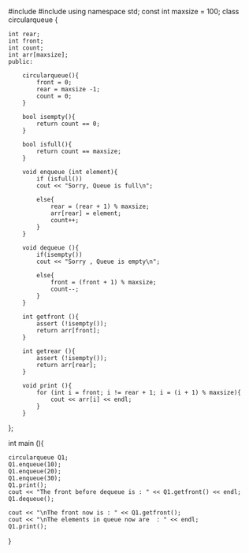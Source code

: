 #include<iostream>
#include<cassert>
using namespace std;
const int maxsize = 100;
class circularqueue {
	
	int rear;
	int front;
	int count;
	int arr[maxsize];
	public:
		
		circularqueue(){
			front = 0;
			rear = maxsize -1;
			count = 0;
		}
		
		bool isempty(){
			return count == 0;
		}
		
		bool isfull(){
			return count == maxsize;
		}
		
		void enqueue (int element){
			if (isfull())
			cout << "Sorry, Queue is full\n";
			
			else{
				rear = (rear + 1) % maxsize;
				arr[rear] = element;
				count++;
			}
		}
		
		void dequeue (){
			if(isempty())
			cout << "Sorry , Queue is empty\n";
			
			else{
				front = (front + 1) % maxsize;
				count--;
			}
		}
		
		int getfront (){
			assert (!isempty());
			return arr[front];
		}
		
		int getrear (){
			assert (!isempty());
			return arr[rear];
		}
		
		void print (){
			for (int i = front; i != rear + 1; i = (i + 1) % maxsize){
				cout << arr[i] << endl;
			}
		}
};

int main (){
	
	circularqueue Q1;
	Q1.enqueue(10);
	Q1.enqueue(20);
	Q1.enqueue(30);
	Q1.print();
	cout << "The front before dequeue is : " << Q1.getfront() << endl;
	Q1.dequeue();
	
	cout << "\nThe front now is : " << Q1.getfront();
	cout << "\nThe elements in queue now are  : " << endl;
	Q1.print(); 
	
}

